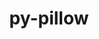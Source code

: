 ---
title: "py-pillow"
layout: cache
categories: [package, develop]
meta: {"versions": ["10.0.0", "9.0.0", "9.1.1", "9.2.0", "9.4.0", "9.5.0"], "compilers": ["apple-clang@=14.0.0", "apple-clang@=14.0.3", "gcc@=11.1.0", "gcc@=11.3.0", "gcc@=7.3.1", "gcc@=7.5.0"], "oss": ["amzn2", "ubuntu18.04", "ubuntu20.04", "ubuntu22.04", "ventura"], "platforms": ["darwin", "linux"], "targets": ["aarch64", "ivybridge", "ppc64le", "x86_64", "x86_64_v3"], "stacks": ["data-vis-sdk", "e4s", "e4s-power", "ml-darwin-aarch64-mps", "ml-linux-x86_64-cpu", "ml-linux-x86_64-cuda", "ml-linux-x86_64-rocm", "radiuss", "root"], "num_specs": 108, "num_specs_by_stack": {"ml-darwin-aarch64-mps": 6, "root": 108, "radiuss": 49, "e4s-power": 10, "e4s": 10, "data-vis-sdk": 9, "ml-linux-x86_64-rocm": 8, "ml-linux-x86_64-cpu": 12, "ml-linux-x86_64-cuda": 12}}
spec_details: [{"hash": "pigzg2srgrvpetu3wqy7rt44ds4lprbk", "compiler": "apple-clang@=14.0.0", "versions": ["9.5.0"], "os": "ventura", "platform": "darwin", "target": "aarch64", "variants": ["build_system=python_pip", "~freetype", "~imagequant", "+jpeg", "~jpeg2000", "~lcms", "~raqm", "~tiff", "~webp", "~xcb", "+zlib"], "stacks": ["ml-darwin-aarch64-mps", "root"], "size": "-", "tarball": "https://binaries.spack.io/develop/build_cache/darwin-ventura-aarch64/apple-clang-14.0.0/py-pillow-9.5.0/darwin-ventura-aarch64-apple-clang-14.0.0-py-pillow-9.5.0-pigzg2srgrvpetu3wqy7rt44ds4lprbk.spack"}, {"hash": "bojv4taslkwldf2lgs4txanrevj2mevr", "compiler": "apple-clang@=14.0.0", "versions": ["9.5.0"], "os": "ventura", "platform": "darwin", "target": "aarch64", "variants": ["build_system=python_pip", "~freetype", "~imagequant", "+jpeg", "~jpeg2000", "~lcms", "~raqm", "~tiff", "~webp", "~xcb", "+zlib"], "stacks": ["ml-darwin-aarch64-mps", "root"], "size": "-", "tarball": "https://binaries.spack.io/develop/build_cache/darwin-ventura-aarch64/apple-clang-14.0.0/py-pillow-9.5.0/darwin-ventura-aarch64-apple-clang-14.0.0-py-pillow-9.5.0-bojv4taslkwldf2lgs4txanrevj2mevr.spack"}, {"hash": "uzazbecicmqitkwzz5pf3mjsb7jabn2i", "compiler": "apple-clang@=14.0.0", "versions": ["9.5.0"], "os": "ventura", "platform": "darwin", "target": "aarch64", "variants": ["build_system=python_pip", "~freetype", "~imagequant", "+jpeg", "~jpeg2000", "~lcms", "~raqm", "~tiff", "~webp", "~xcb", "+zlib"], "stacks": ["ml-darwin-aarch64-mps", "root"], "size": "-", "tarball": "https://binaries.spack.io/develop/build_cache/darwin-ventura-aarch64/apple-clang-14.0.0/py-pillow-9.5.0/darwin-ventura-aarch64-apple-clang-14.0.0-py-pillow-9.5.0-uzazbecicmqitkwzz5pf3mjsb7jabn2i.spack"}, {"hash": "jjk33qqimyf23tccufn6qjfhufalgaxk", "compiler": "apple-clang@=14.0.3", "versions": ["9.5.0"], "os": "ventura", "platform": "darwin", "target": "aarch64", "variants": ["build_system=python_pip", "~freetype", "~imagequant", "+jpeg", "~jpeg2000", "~lcms", "~raqm", "~tiff", "~webp", "~xcb", "+zlib"], "stacks": ["ml-darwin-aarch64-mps", "root"], "size": "-", "tarball": "https://binaries.spack.io/develop/build_cache/darwin-ventura-aarch64/apple-clang-14.0.3/py-pillow-9.5.0/darwin-ventura-aarch64-apple-clang-14.0.3-py-pillow-9.5.0-jjk33qqimyf23tccufn6qjfhufalgaxk.spack"}, {"hash": "impr4f64ggrj6zgpad7d4yh2xieti36c", "compiler": "apple-clang@=14.0.3", "versions": ["9.5.0"], "os": "ventura", "platform": "darwin", "target": "aarch64", "variants": ["build_system=python_pip", "~freetype", "~imagequant", "+jpeg", "~jpeg2000", "~lcms", "~raqm", "~tiff", "~webp", "~xcb", "+zlib"], "stacks": ["ml-darwin-aarch64-mps", "root"], "size": "-", "tarball": "https://binaries.spack.io/develop/build_cache/darwin-ventura-aarch64/apple-clang-14.0.3/py-pillow-9.5.0/darwin-ventura-aarch64-apple-clang-14.0.3-py-pillow-9.5.0-impr4f64ggrj6zgpad7d4yh2xieti36c.spack"}, {"hash": "ovp3kf6xen5ujfgqdux5gowpvyd3nyex", "compiler": "apple-clang@=14.0.3", "versions": ["9.5.0"], "os": "ventura", "platform": "darwin", "target": "aarch64", "variants": ["build_system=python_pip", "~freetype", "~imagequant", "+jpeg", "~jpeg2000", "~lcms", "~raqm", "~tiff", "~webp", "~xcb", "+zlib"], "stacks": ["ml-darwin-aarch64-mps", "root"], "size": "-", "tarball": "https://binaries.spack.io/develop/build_cache/darwin-ventura-aarch64/apple-clang-14.0.3/py-pillow-9.5.0/darwin-ventura-aarch64-apple-clang-14.0.3-py-pillow-9.5.0-ovp3kf6xen5ujfgqdux5gowpvyd3nyex.spack"}, {"hash": "s7vuguqjfkv23yjsmam4i2erhfmebn5f", "compiler": "gcc@=7.3.1", "versions": ["9.2.0"], "os": "amzn2", "platform": "linux", "target": "ivybridge", "variants": ["build_system=python_pip", "~freetype", "~imagequant", "+jpeg", "~jpeg2000", "~lcms", "~raqm", "~tiff", "~webp", "~xcb", "+zlib"], "stacks": ["root"], "size": "-", "tarball": "https://binaries.spack.io/develop/build_cache/linux-amzn2-ivybridge/gcc-7.3.1/py-pillow-9.2.0/linux-amzn2-ivybridge-gcc-7.3.1-py-pillow-9.2.0-s7vuguqjfkv23yjsmam4i2erhfmebn5f.spack"}, {"hash": "koaruousujlkgkwakaysfsv3sepf4f6u", "compiler": "gcc@=7.3.1", "versions": ["9.2.0"], "os": "amzn2", "platform": "linux", "target": "ivybridge", "variants": ["build_system=python_pip", "~freetype", "~imagequant", "+jpeg", "~jpeg2000", "~lcms", "~raqm", "~tiff", "~webp", "~xcb", "+zlib"], "stacks": ["root"], "size": "-", "tarball": "https://binaries.spack.io/develop/build_cache/linux-amzn2-ivybridge/gcc-7.3.1/py-pillow-9.2.0/linux-amzn2-ivybridge-gcc-7.3.1-py-pillow-9.2.0-koaruousujlkgkwakaysfsv3sepf4f6u.spack"}, {"hash": "id6idwulwq57cz3jrc543zeifzofadfi", "compiler": "gcc@=7.3.1", "versions": ["9.2.0"], "os": "amzn2", "platform": "linux", "target": "ivybridge", "variants": ["build_system=python_pip", "~freetype", "~imagequant", "+jpeg", "~jpeg2000", "~lcms", "~raqm", "~tiff", "~webp", "~xcb", "+zlib"], "stacks": ["root"], "size": "-", "tarball": "https://binaries.spack.io/develop/build_cache/linux-amzn2-ivybridge/gcc-7.3.1/py-pillow-9.2.0/linux-amzn2-ivybridge-gcc-7.3.1-py-pillow-9.2.0-id6idwulwq57cz3jrc543zeifzofadfi.spack"}, {"hash": "4yiabspa5w3mhzqbrophfjynoydplonc", "compiler": "gcc@=7.3.1", "versions": ["9.2.0"], "os": "amzn2", "platform": "linux", "target": "ivybridge", "variants": ["build_system=python_pip", "~freetype", "~imagequant", "+jpeg", "~jpeg2000", "~lcms", "~raqm", "~tiff", "~webp", "~xcb", "+zlib"], "stacks": ["root"], "size": "-", "tarball": "https://binaries.spack.io/develop/build_cache/linux-amzn2-ivybridge/gcc-7.3.1/py-pillow-9.2.0/linux-amzn2-ivybridge-gcc-7.3.1-py-pillow-9.2.0-4yiabspa5w3mhzqbrophfjynoydplonc.spack"}, {"hash": "usuvt5yzq4ituyetgh36vxwglio6nguz", "compiler": "gcc@=7.3.1", "versions": ["9.2.0"], "os": "amzn2", "platform": "linux", "target": "ivybridge", "variants": ["build_system=python_pip", "~freetype", "~imagequant", "+jpeg", "~jpeg2000", "~lcms", "~raqm", "~tiff", "~webp", "~xcb", "+zlib"], "stacks": ["root"], "size": "-", "tarball": "https://binaries.spack.io/develop/build_cache/linux-amzn2-ivybridge/gcc-7.3.1/py-pillow-9.2.0/linux-amzn2-ivybridge-gcc-7.3.1-py-pillow-9.2.0-usuvt5yzq4ituyetgh36vxwglio6nguz.spack"}, {"hash": "y7a33hsm6fsxsntgzp57t3q2ittyxq66", "compiler": "gcc@=7.3.1", "versions": ["9.2.0"], "os": "amzn2", "platform": "linux", "target": "x86_64_v3", "variants": ["build_system=python_pip", "~freetype", "~imagequant", "+jpeg", "~jpeg2000", "~lcms", "~raqm", "~tiff", "~webp", "~xcb", "+zlib"], "stacks": ["root"], "size": "-", "tarball": "https://binaries.spack.io/develop/build_cache/linux-amzn2-x86_64_v3/gcc-7.3.1/py-pillow-9.2.0/linux-amzn2-x86_64_v3-gcc-7.3.1-py-pillow-9.2.0-y7a33hsm6fsxsntgzp57t3q2ittyxq66.spack"}, {"hash": "7qs7dpvzzbmsaghfgkcq7lgynhqtgec6", "compiler": "gcc@=7.3.1", "versions": ["9.2.0"], "os": "amzn2", "platform": "linux", "target": "x86_64_v3", "variants": ["~freetype", "~imagequant", "+jpeg", "~jpeg2000", "~lcms", "~raqm", "~tiff", "~webp", "~xcb", "+zlib"], "stacks": ["root"], "size": "-", "tarball": "https://binaries.spack.io/develop/build_cache/linux-amzn2-x86_64_v3/gcc-7.3.1/py-pillow-9.2.0/linux-amzn2-x86_64_v3-gcc-7.3.1-py-pillow-9.2.0-7qs7dpvzzbmsaghfgkcq7lgynhqtgec6.spack"}, {"hash": "j3izkkxwld3zkszgh27ktohxorwpdzuq", "compiler": "gcc@=7.3.1", "versions": ["9.2.0"], "os": "amzn2", "platform": "linux", "target": "x86_64_v3", "variants": ["build_system=python_pip", "~freetype", "~imagequant", "+jpeg", "~jpeg2000", "~lcms", "~raqm", "~tiff", "~webp", "~xcb", "+zlib"], "stacks": ["root"], "size": "-", "tarball": "https://binaries.spack.io/develop/build_cache/linux-amzn2-x86_64_v3/gcc-7.3.1/py-pillow-9.2.0/linux-amzn2-x86_64_v3-gcc-7.3.1-py-pillow-9.2.0-j3izkkxwld3zkszgh27ktohxorwpdzuq.spack"}, {"hash": "5jjmusxvzv76mv2mvhhiuowjmtb423ht", "compiler": "gcc@=7.3.1", "versions": ["9.2.0"], "os": "amzn2", "platform": "linux", "target": "x86_64_v3", "variants": ["build_system=python_pip", "~freetype", "~imagequant", "+jpeg", "~jpeg2000", "~lcms", "~raqm", "~tiff", "~webp", "~xcb", "+zlib"], "stacks": ["root"], "size": "-", "tarball": "https://binaries.spack.io/develop/build_cache/linux-amzn2-x86_64_v3/gcc-7.3.1/py-pillow-9.2.0/linux-amzn2-x86_64_v3-gcc-7.3.1-py-pillow-9.2.0-5jjmusxvzv76mv2mvhhiuowjmtb423ht.spack"}, {"hash": "olgpko6qax7giaxsnscew4mxitfsrqtv", "compiler": "gcc@=7.3.1", "versions": ["9.2.0"], "os": "amzn2", "platform": "linux", "target": "x86_64_v3", "variants": ["~freetype", "~imagequant", "+jpeg", "~jpeg2000", "~lcms", "~raqm", "~tiff", "~webp", "~xcb", "+zlib"], "stacks": ["root"], "size": "-", "tarball": "https://binaries.spack.io/develop/build_cache/linux-amzn2-x86_64_v3/gcc-7.3.1/py-pillow-9.2.0/linux-amzn2-x86_64_v3-gcc-7.3.1-py-pillow-9.2.0-olgpko6qax7giaxsnscew4mxitfsrqtv.spack"}, {"hash": "oaejddiaphhdnsuocnc2xoaglf2e6mge", "compiler": "gcc@=7.3.1", "versions": ["9.2.0"], "os": "amzn2", "platform": "linux", "target": "x86_64_v3", "variants": ["build_system=python_pip", "~freetype", "~imagequant", "+jpeg", "~jpeg2000", "~lcms", "~raqm", "~tiff", "~webp", "~xcb", "+zlib"], "stacks": ["root"], "size": "-", "tarball": "https://binaries.spack.io/develop/build_cache/linux-amzn2-x86_64_v3/gcc-7.3.1/py-pillow-9.2.0/linux-amzn2-x86_64_v3-gcc-7.3.1-py-pillow-9.2.0-oaejddiaphhdnsuocnc2xoaglf2e6mge.spack"}, {"hash": "v6yo72fiumtktug6bhlrz3fdawwmg33s", "compiler": "gcc@=7.3.1", "versions": ["9.2.0"], "os": "amzn2", "platform": "linux", "target": "x86_64_v3", "variants": ["build_system=python_pip", "~freetype", "~imagequant", "+jpeg", "~jpeg2000", "~lcms", "~raqm", "~tiff", "~webp", "~xcb", "+zlib"], "stacks": ["root"], "size": "-", "tarball": "https://binaries.spack.io/develop/build_cache/linux-amzn2-x86_64_v3/gcc-7.3.1/py-pillow-9.2.0/linux-amzn2-x86_64_v3-gcc-7.3.1-py-pillow-9.2.0-v6yo72fiumtktug6bhlrz3fdawwmg33s.spack"}, {"hash": "erhvnx3s6wfm4uvcarz47rlanqgwyt4j", "compiler": "gcc@=7.5.0", "versions": ["9.2.0"], "os": "ubuntu18.04", "platform": "linux", "target": "x86_64", "variants": ["~freetype", "~imagequant", "+jpeg", "~jpeg2000", "~lcms", "~tiff", "~webp", "~xcb", "+zlib"], "stacks": ["radiuss", "root"], "size": "-", "tarball": "https://binaries.spack.io/develop/build_cache/linux-ubuntu18.04-x86_64/gcc-7.5.0/py-pillow-9.2.0/linux-ubuntu18.04-x86_64-gcc-7.5.0-py-pillow-9.2.0-erhvnx3s6wfm4uvcarz47rlanqgwyt4j.spack"}, {"hash": "v7khdlm2is652gull7qq2qkxykymt24l", "compiler": "gcc@=7.5.0", "versions": ["9.1.1"], "os": "ubuntu18.04", "platform": "linux", "target": "x86_64", "variants": ["~freetype", "~imagequant", "+jpeg", "~jpeg2000", "~lcms", "~tiff", "~webp", "~xcb", "+zlib"], "stacks": ["radiuss", "root"], "size": "-", "tarball": "https://binaries.spack.io/develop/build_cache/linux-ubuntu18.04-x86_64/gcc-7.5.0/py-pillow-9.1.1/linux-ubuntu18.04-x86_64-gcc-7.5.0-py-pillow-9.1.1-v7khdlm2is652gull7qq2qkxykymt24l.spack"}, {"hash": "oyetihezqpkmpoquti4nxebcgkvqne73", "compiler": "gcc@=7.5.0", "versions": ["9.2.0"], "os": "ubuntu18.04", "platform": "linux", "target": "x86_64", "variants": ["~freetype", "~imagequant", "+jpeg", "~jpeg2000", "~lcms", "~tiff", "~webp", "~xcb", "+zlib"], "stacks": ["radiuss", "root"], "size": "-", "tarball": "https://binaries.spack.io/develop/build_cache/linux-ubuntu18.04-x86_64/gcc-7.5.0/py-pillow-9.2.0/linux-ubuntu18.04-x86_64-gcc-7.5.0-py-pillow-9.2.0-oyetihezqpkmpoquti4nxebcgkvqne73.spack"}, {"hash": "5yo57kn63pjqldkhyazuiiayah7iqgtq", "compiler": "gcc@=7.5.0", "versions": ["9.2.0"], "os": "ubuntu18.04", "platform": "linux", "target": "x86_64", "variants": ["~freetype", "~imagequant", "+jpeg", "~jpeg2000", "~lcms", "~tiff", "~webp", "~xcb", "+zlib"], "stacks": ["radiuss", "root"], "size": "-", "tarball": "https://binaries.spack.io/develop/build_cache/linux-ubuntu18.04-x86_64/gcc-7.5.0/py-pillow-9.2.0/linux-ubuntu18.04-x86_64-gcc-7.5.0-py-pillow-9.2.0-5yo57kn63pjqldkhyazuiiayah7iqgtq.spack"}, {"hash": "5sautz7p66m6n3z5mp7wjgrdajoqwm3b", "compiler": "gcc@=7.5.0", "versions": ["9.2.0"], "os": "ubuntu18.04", "platform": "linux", "target": "x86_64", "variants": ["~freetype", "~imagequant", "+jpeg", "~jpeg2000", "~lcms", "~tiff", "~webp", "~xcb", "+zlib"], "stacks": ["radiuss", "root"], "size": "-", "tarball": "https://binaries.spack.io/develop/build_cache/linux-ubuntu18.04-x86_64/gcc-7.5.0/py-pillow-9.2.0/linux-ubuntu18.04-x86_64-gcc-7.5.0-py-pillow-9.2.0-5sautz7p66m6n3z5mp7wjgrdajoqwm3b.spack"}, {"hash": "zw7mqts5bkukv24wtcjot33kk2ny6fif", "compiler": "gcc@=7.5.0", "versions": ["9.2.0"], "os": "ubuntu18.04", "platform": "linux", "target": "x86_64", "variants": ["~freetype", "~imagequant", "+jpeg", "~jpeg2000", "~lcms", "~tiff", "~webp", "~xcb", "+zlib"], "stacks": ["radiuss", "root"], "size": "-", "tarball": "https://binaries.spack.io/develop/build_cache/linux-ubuntu18.04-x86_64/gcc-7.5.0/py-pillow-9.2.0/linux-ubuntu18.04-x86_64-gcc-7.5.0-py-pillow-9.2.0-zw7mqts5bkukv24wtcjot33kk2ny6fif.spack"}, {"hash": "fqv5f3qzifiefikivqezdicb6hktkolc", "compiler": "gcc@=7.5.0", "versions": ["9.2.0"], "os": "ubuntu18.04", "platform": "linux", "target": "x86_64", "variants": ["~freetype", "~imagequant", "+jpeg", "~jpeg2000", "~lcms", "~tiff", "~webp", "~xcb", "+zlib"], "stacks": ["radiuss", "root"], "size": "-", "tarball": "https://binaries.spack.io/develop/build_cache/linux-ubuntu18.04-x86_64/gcc-7.5.0/py-pillow-9.2.0/linux-ubuntu18.04-x86_64-gcc-7.5.0-py-pillow-9.2.0-fqv5f3qzifiefikivqezdicb6hktkolc.spack"}, {"hash": "l2tvhnm4on5qw3qbtg4ltmfl5bywavxb", "compiler": "gcc@=7.5.0", "versions": ["9.2.0"], "os": "ubuntu18.04", "platform": "linux", "target": "x86_64", "variants": ["build_system=python_pip", "~freetype", "~imagequant", "+jpeg", "~jpeg2000", "~lcms", "~raqm", "~tiff", "~webp", "~xcb", "+zlib"], "stacks": ["radiuss", "root"], "size": "-", "tarball": "https://binaries.spack.io/develop/build_cache/linux-ubuntu18.04-x86_64/gcc-7.5.0/py-pillow-9.2.0/linux-ubuntu18.04-x86_64-gcc-7.5.0-py-pillow-9.2.0-l2tvhnm4on5qw3qbtg4ltmfl5bywavxb.spack"}, {"hash": "6w3j4maxxf76fcznsyivm277dbm6iz2b", "compiler": "gcc@=7.5.0", "versions": ["9.2.0"], "os": "ubuntu18.04", "platform": "linux", "target": "x86_64", "variants": ["build_system=python_pip", "~freetype", "~imagequant", "+jpeg", "~jpeg2000", "~lcms", "~raqm", "~tiff", "~webp", "~xcb", "+zlib"], "stacks": ["radiuss", "root"], "size": "-", "tarball": "https://binaries.spack.io/develop/build_cache/linux-ubuntu18.04-x86_64/gcc-7.5.0/py-pillow-9.2.0/linux-ubuntu18.04-x86_64-gcc-7.5.0-py-pillow-9.2.0-6w3j4maxxf76fcznsyivm277dbm6iz2b.spack"}, {"hash": "vxtcj323zpwroiomiqujrmgtg7zovjyy", "compiler": "gcc@=7.5.0", "versions": ["9.0.0"], "os": "ubuntu18.04", "platform": "linux", "target": "x86_64", "variants": ["~freetype", "~imagequant", "+jpeg", "~jpeg2000", "~lcms", "~tiff", "~webp", "~webpmux", "~xcb", "+zlib"], "stacks": ["radiuss", "root"], "size": "-", "tarball": "https://binaries.spack.io/develop/build_cache/linux-ubuntu18.04-x86_64/gcc-7.5.0/py-pillow-9.0.0/linux-ubuntu18.04-x86_64-gcc-7.5.0-py-pillow-9.0.0-vxtcj323zpwroiomiqujrmgtg7zovjyy.spack"}, {"hash": "23mocdx7jqh4n4ncmqemrgypfrswtcag", "compiler": "gcc@=7.5.0", "versions": ["9.2.0"], "os": "ubuntu18.04", "platform": "linux", "target": "x86_64", "variants": ["~freetype", "~imagequant", "+jpeg", "~jpeg2000", "~lcms", "~tiff", "~webp", "~xcb", "+zlib"], "stacks": ["radiuss", "root"], "size": "-", "tarball": "https://binaries.spack.io/develop/build_cache/linux-ubuntu18.04-x86_64/gcc-7.5.0/py-pillow-9.2.0/linux-ubuntu18.04-x86_64-gcc-7.5.0-py-pillow-9.2.0-23mocdx7jqh4n4ncmqemrgypfrswtcag.spack"}, {"hash": "jnp62ij4en3aiae6u3jqinjok2md5myw", "compiler": "gcc@=7.5.0", "versions": ["9.0.0"], "os": "ubuntu18.04", "platform": "linux", "target": "x86_64", "variants": ["~freetype", "~imagequant", "+jpeg", "~jpeg2000", "~lcms", "~tiff", "~webp", "~webpmux", "~xcb", "+zlib"], "stacks": ["radiuss", "root"], "size": "-", "tarball": "https://binaries.spack.io/develop/build_cache/linux-ubuntu18.04-x86_64/gcc-7.5.0/py-pillow-9.0.0/linux-ubuntu18.04-x86_64-gcc-7.5.0-py-pillow-9.0.0-jnp62ij4en3aiae6u3jqinjok2md5myw.spack"}, {"hash": "hqclge7bppfkwmz7g6yoiuebm6hp54i7", "compiler": "gcc@=7.5.0", "versions": ["9.0.0"], "os": "ubuntu18.04", "platform": "linux", "target": "x86_64", "variants": ["~freetype", "~imagequant", "+jpeg", "~jpeg2000", "~lcms", "~tiff", "~webp", "~webpmux", "~xcb", "+zlib"], "stacks": ["radiuss", "root"], "size": "-", "tarball": "https://binaries.spack.io/develop/build_cache/linux-ubuntu18.04-x86_64/gcc-7.5.0/py-pillow-9.0.0/linux-ubuntu18.04-x86_64-gcc-7.5.0-py-pillow-9.0.0-hqclge7bppfkwmz7g6yoiuebm6hp54i7.spack"}, {"hash": "35zxbogqa3omkfyww2dqe4jhaswzwyga", "compiler": "gcc@=7.5.0", "versions": ["9.2.0"], "os": "ubuntu18.04", "platform": "linux", "target": "x86_64", "variants": ["~freetype", "~imagequant", "+jpeg", "~jpeg2000", "~lcms", "~tiff", "~webp", "~xcb", "+zlib"], "stacks": ["radiuss", "root"], "size": "-", "tarball": "https://binaries.spack.io/develop/build_cache/linux-ubuntu18.04-x86_64/gcc-7.5.0/py-pillow-9.2.0/linux-ubuntu18.04-x86_64-gcc-7.5.0-py-pillow-9.2.0-35zxbogqa3omkfyww2dqe4jhaswzwyga.spack"}, {"hash": "thyboruta4cku67vm72okejvutlqx5w4", "compiler": "gcc@=7.5.0", "versions": ["9.1.1"], "os": "ubuntu18.04", "platform": "linux", "target": "x86_64", "variants": ["~freetype", "~imagequant", "+jpeg", "~jpeg2000", "~lcms", "~tiff", "~webp", "~xcb", "+zlib"], "stacks": ["radiuss", "root"], "size": "-", "tarball": "https://binaries.spack.io/develop/build_cache/linux-ubuntu18.04-x86_64/gcc-7.5.0/py-pillow-9.1.1/linux-ubuntu18.04-x86_64-gcc-7.5.0-py-pillow-9.1.1-thyboruta4cku67vm72okejvutlqx5w4.spack"}, {"hash": "xzcvrkadpktrlg5hgbmaaiuzu4fumo5u", "compiler": "gcc@=7.5.0", "versions": ["9.2.0"], "os": "ubuntu18.04", "platform": "linux", "target": "x86_64", "variants": ["build_system=python_pip", "~freetype", "~imagequant", "+jpeg", "~jpeg2000", "~lcms", "~raqm", "~tiff", "~webp", "~xcb", "+zlib"], "stacks": ["radiuss", "root"], "size": "-", "tarball": "https://binaries.spack.io/develop/build_cache/linux-ubuntu18.04-x86_64/gcc-7.5.0/py-pillow-9.2.0/linux-ubuntu18.04-x86_64-gcc-7.5.0-py-pillow-9.2.0-xzcvrkadpktrlg5hgbmaaiuzu4fumo5u.spack"}, {"hash": "4v4qnjrpbqdbaap7xv3bpzatetpmapjb", "compiler": "gcc@=7.5.0", "versions": ["9.1.1"], "os": "ubuntu18.04", "platform": "linux", "target": "x86_64", "variants": ["~freetype", "~imagequant", "+jpeg", "~jpeg2000", "~lcms", "~tiff", "~webp", "~xcb", "+zlib"], "stacks": ["radiuss", "root"], "size": "-", "tarball": "https://binaries.spack.io/develop/build_cache/linux-ubuntu18.04-x86_64/gcc-7.5.0/py-pillow-9.1.1/linux-ubuntu18.04-x86_64-gcc-7.5.0-py-pillow-9.1.1-4v4qnjrpbqdbaap7xv3bpzatetpmapjb.spack"}, {"hash": "5fgpzdw63bmisfr7clljuo634c4elvrc", "compiler": "gcc@=7.5.0", "versions": ["9.2.0"], "os": "ubuntu18.04", "platform": "linux", "target": "x86_64", "variants": ["~freetype", "~imagequant", "+jpeg", "~jpeg2000", "~lcms", "~tiff", "~webp", "~xcb", "+zlib"], "stacks": ["radiuss", "root"], "size": "-", "tarball": "https://binaries.spack.io/develop/build_cache/linux-ubuntu18.04-x86_64/gcc-7.5.0/py-pillow-9.2.0/linux-ubuntu18.04-x86_64-gcc-7.5.0-py-pillow-9.2.0-5fgpzdw63bmisfr7clljuo634c4elvrc.spack"}, {"hash": "z5z7z64fzna377gohhobyquzszowx54f", "compiler": "gcc@=7.5.0", "versions": ["9.2.0"], "os": "ubuntu18.04", "platform": "linux", "target": "x86_64", "variants": ["~freetype", "~imagequant", "+jpeg", "~jpeg2000", "~lcms", "~tiff", "~webp", "~xcb", "+zlib"], "stacks": ["radiuss", "root"], "size": "-", "tarball": "https://binaries.spack.io/develop/build_cache/linux-ubuntu18.04-x86_64/gcc-7.5.0/py-pillow-9.2.0/linux-ubuntu18.04-x86_64-gcc-7.5.0-py-pillow-9.2.0-z5z7z64fzna377gohhobyquzszowx54f.spack"}, {"hash": "hpetmxnnonunp7yiz5v56pmluvcy6ydd", "compiler": "gcc@=7.5.0", "versions": ["9.1.1"], "os": "ubuntu18.04", "platform": "linux", "target": "x86_64", "variants": ["~freetype", "~imagequant", "+jpeg", "~jpeg2000", "~lcms", "~tiff", "~webp", "~xcb", "+zlib"], "stacks": ["radiuss", "root"], "size": "-", "tarball": "https://binaries.spack.io/develop/build_cache/linux-ubuntu18.04-x86_64/gcc-7.5.0/py-pillow-9.1.1/linux-ubuntu18.04-x86_64-gcc-7.5.0-py-pillow-9.1.1-hpetmxnnonunp7yiz5v56pmluvcy6ydd.spack"}, {"hash": "nwcyg3ejwsfxjkcawekqfgt3lsymbi34", "compiler": "gcc@=7.5.0", "versions": ["9.0.0"], "os": "ubuntu18.04", "platform": "linux", "target": "x86_64", "variants": ["~freetype", "~imagequant", "+jpeg", "~jpeg2000", "~lcms", "~tiff", "~webp", "~webpmux", "~xcb", "+zlib"], "stacks": ["radiuss", "root"], "size": "-", "tarball": "https://binaries.spack.io/develop/build_cache/linux-ubuntu18.04-x86_64/gcc-7.5.0/py-pillow-9.0.0/linux-ubuntu18.04-x86_64-gcc-7.5.0-py-pillow-9.0.0-nwcyg3ejwsfxjkcawekqfgt3lsymbi34.spack"}, {"hash": "2garraxflmkh3r3ckcmyl7mn47jlaaux", "compiler": "gcc@=7.5.0", "versions": ["9.2.0"], "os": "ubuntu18.04", "platform": "linux", "target": "x86_64", "variants": ["~freetype", "~imagequant", "+jpeg", "~jpeg2000", "~lcms", "~tiff", "~webp", "~xcb", "+zlib"], "stacks": ["radiuss", "root"], "size": "-", "tarball": "https://binaries.spack.io/develop/build_cache/linux-ubuntu18.04-x86_64/gcc-7.5.0/py-pillow-9.2.0/linux-ubuntu18.04-x86_64-gcc-7.5.0-py-pillow-9.2.0-2garraxflmkh3r3ckcmyl7mn47jlaaux.spack"}, {"hash": "chawsswv7tyjoqlxzvcvr3roea46vpnz", "compiler": "gcc@=7.5.0", "versions": ["9.1.1"], "os": "ubuntu18.04", "platform": "linux", "target": "x86_64", "variants": ["~freetype", "~imagequant", "+jpeg", "~jpeg2000", "~lcms", "~tiff", "~webp", "~xcb", "+zlib"], "stacks": ["radiuss", "root"], "size": "-", "tarball": "https://binaries.spack.io/develop/build_cache/linux-ubuntu18.04-x86_64/gcc-7.5.0/py-pillow-9.1.1/linux-ubuntu18.04-x86_64-gcc-7.5.0-py-pillow-9.1.1-chawsswv7tyjoqlxzvcvr3roea46vpnz.spack"}, {"hash": "zuenbot3ccowezv5om5bgkdajm3o3of5", "compiler": "gcc@=7.5.0", "versions": ["9.1.1"], "os": "ubuntu18.04", "platform": "linux", "target": "x86_64", "variants": ["~freetype", "~imagequant", "+jpeg", "~jpeg2000", "~lcms", "~tiff", "~webp", "~xcb", "+zlib"], "stacks": ["radiuss", "root"], "size": "-", "tarball": "https://binaries.spack.io/develop/build_cache/linux-ubuntu18.04-x86_64/gcc-7.5.0/py-pillow-9.1.1/linux-ubuntu18.04-x86_64-gcc-7.5.0-py-pillow-9.1.1-zuenbot3ccowezv5om5bgkdajm3o3of5.spack"}, {"hash": "ifv6bzpgqjde6lobskqgsv2ymjwnyffv", "compiler": "gcc@=7.5.0", "versions": ["9.2.0"], "os": "ubuntu18.04", "platform": "linux", "target": "x86_64", "variants": ["~freetype", "~imagequant", "+jpeg", "~jpeg2000", "~lcms", "~tiff", "~webp", "~xcb", "+zlib"], "stacks": ["radiuss", "root"], "size": "-", "tarball": "https://binaries.spack.io/develop/build_cache/linux-ubuntu18.04-x86_64/gcc-7.5.0/py-pillow-9.2.0/linux-ubuntu18.04-x86_64-gcc-7.5.0-py-pillow-9.2.0-ifv6bzpgqjde6lobskqgsv2ymjwnyffv.spack"}, {"hash": "dnuxwz2oawwcbr3ieefbu4q6v5cohtd4", "compiler": "gcc@=7.5.0", "versions": ["9.2.0"], "os": "ubuntu18.04", "platform": "linux", "target": "x86_64", "variants": ["~freetype", "~imagequant", "+jpeg", "~jpeg2000", "~lcms", "~tiff", "~webp", "~xcb", "+zlib"], "stacks": ["radiuss", "root"], "size": "-", "tarball": "https://binaries.spack.io/develop/build_cache/linux-ubuntu18.04-x86_64/gcc-7.5.0/py-pillow-9.2.0/linux-ubuntu18.04-x86_64-gcc-7.5.0-py-pillow-9.2.0-dnuxwz2oawwcbr3ieefbu4q6v5cohtd4.spack"}, {"hash": "mw6wz33yonabbnuuvqj7fwikukhmzjiv", "compiler": "gcc@=7.5.0", "versions": ["9.2.0"], "os": "ubuntu18.04", "platform": "linux", "target": "x86_64", "variants": ["~freetype", "~imagequant", "+jpeg", "~jpeg2000", "~lcms", "~tiff", "~webp", "~xcb", "+zlib"], "stacks": ["radiuss", "root"], "size": "-", "tarball": "https://binaries.spack.io/develop/build_cache/linux-ubuntu18.04-x86_64/gcc-7.5.0/py-pillow-9.2.0/linux-ubuntu18.04-x86_64-gcc-7.5.0-py-pillow-9.2.0-mw6wz33yonabbnuuvqj7fwikukhmzjiv.spack"}, {"hash": "y26d3pondxb2v4puk7swzinxbr4ubnul", "compiler": "gcc@=7.5.0", "versions": ["9.4.0"], "os": "ubuntu18.04", "platform": "linux", "target": "x86_64", "variants": ["build_system=python_pip", "~freetype", "~imagequant", "+jpeg", "~jpeg2000", "~lcms", "~raqm", "~tiff", "~webp", "~xcb", "+zlib"], "stacks": ["radiuss", "root"], "size": "-", "tarball": "https://binaries.spack.io/develop/build_cache/linux-ubuntu18.04-x86_64/gcc-7.5.0/py-pillow-9.4.0/linux-ubuntu18.04-x86_64-gcc-7.5.0-py-pillow-9.4.0-y26d3pondxb2v4puk7swzinxbr4ubnul.spack"}, {"hash": "r43ovuaxnjsdg7jbjyvqt5ofienn5jyr", "compiler": "gcc@=7.5.0", "versions": ["9.2.0"], "os": "ubuntu18.04", "platform": "linux", "target": "x86_64", "variants": ["~freetype", "~imagequant", "+jpeg", "~jpeg2000", "~lcms", "~tiff", "~webp", "~xcb", "+zlib"], "stacks": ["radiuss", "root"], "size": "-", "tarball": "https://binaries.spack.io/develop/build_cache/linux-ubuntu18.04-x86_64/gcc-7.5.0/py-pillow-9.2.0/linux-ubuntu18.04-x86_64-gcc-7.5.0-py-pillow-9.2.0-r43ovuaxnjsdg7jbjyvqt5ofienn5jyr.spack"}, {"hash": "6l4yhttt723iuwaxhfxd6xdkxrhvyv3o", "compiler": "gcc@=7.5.0", "versions": ["9.2.0"], "os": "ubuntu18.04", "platform": "linux", "target": "x86_64", "variants": ["~freetype", "~imagequant", "+jpeg", "~jpeg2000", "~lcms", "~tiff", "~webp", "~xcb", "+zlib"], "stacks": ["radiuss", "root"], "size": "-", "tarball": "https://binaries.spack.io/develop/build_cache/linux-ubuntu18.04-x86_64/gcc-7.5.0/py-pillow-9.2.0/linux-ubuntu18.04-x86_64-gcc-7.5.0-py-pillow-9.2.0-6l4yhttt723iuwaxhfxd6xdkxrhvyv3o.spack"}, {"hash": "lqcxrw3ldrxg6sij33apnamhe4s3uke6", "compiler": "gcc@=7.5.0", "versions": ["9.2.0"], "os": "ubuntu18.04", "platform": "linux", "target": "x86_64", "variants": ["~freetype", "~imagequant", "+jpeg", "~jpeg2000", "~lcms", "~tiff", "~webp", "~xcb", "+zlib"], "stacks": ["radiuss", "root"], "size": "-", "tarball": "https://binaries.spack.io/develop/build_cache/linux-ubuntu18.04-x86_64/gcc-7.5.0/py-pillow-9.2.0/linux-ubuntu18.04-x86_64-gcc-7.5.0-py-pillow-9.2.0-lqcxrw3ldrxg6sij33apnamhe4s3uke6.spack"}, {"hash": "xaxbprj6kzxtvnms6cvj6lrur3gg2tye", "compiler": "gcc@=7.5.0", "versions": ["9.0.0"], "os": "ubuntu18.04", "platform": "linux", "target": "x86_64", "variants": ["~freetype", "~imagequant", "+jpeg", "~jpeg2000", "~lcms", "~tiff", "~webp", "~webpmux", "~xcb", "+zlib"], "stacks": ["radiuss", "root"], "size": "-", "tarball": "https://binaries.spack.io/develop/build_cache/linux-ubuntu18.04-x86_64/gcc-7.5.0/py-pillow-9.0.0/linux-ubuntu18.04-x86_64-gcc-7.5.0-py-pillow-9.0.0-xaxbprj6kzxtvnms6cvj6lrur3gg2tye.spack"}, {"hash": "i7pyrhydskvprajkeuzike3bx6otjlaf", "compiler": "gcc@=7.5.0", "versions": ["9.0.0"], "os": "ubuntu18.04", "platform": "linux", "target": "x86_64", "variants": ["~freetype", "~imagequant", "+jpeg", "~jpeg2000", "~lcms", "~tiff", "~webp", "~webpmux", "~xcb", "+zlib"], "stacks": ["radiuss", "root"], "size": "-", "tarball": "https://binaries.spack.io/develop/build_cache/linux-ubuntu18.04-x86_64/gcc-7.5.0/py-pillow-9.0.0/linux-ubuntu18.04-x86_64-gcc-7.5.0-py-pillow-9.0.0-i7pyrhydskvprajkeuzike3bx6otjlaf.spack"}, {"hash": "6c7l4llqhgvxtjrqzvzedylsjfr6gmhy", "compiler": "gcc@=7.5.0", "versions": ["9.2.0"], "os": "ubuntu18.04", "platform": "linux", "target": "x86_64", "variants": ["build_system=python_pip", "~freetype", "~imagequant", "+jpeg", "~jpeg2000", "~lcms", "~raqm", "~tiff", "~webp", "~xcb", "+zlib"], "stacks": ["radiuss", "root"], "size": "-", "tarball": "https://binaries.spack.io/develop/build_cache/linux-ubuntu18.04-x86_64/gcc-7.5.0/py-pillow-9.2.0/linux-ubuntu18.04-x86_64-gcc-7.5.0-py-pillow-9.2.0-6c7l4llqhgvxtjrqzvzedylsjfr6gmhy.spack"}, {"hash": "n4bcyig4uamciqhrgbuv23fxoej56xkp", "compiler": "gcc@=7.5.0", "versions": ["9.2.0"], "os": "ubuntu18.04", "platform": "linux", "target": "x86_64", "variants": ["~freetype", "~imagequant", "+jpeg", "~jpeg2000", "~lcms", "~tiff", "~webp", "~xcb", "+zlib"], "stacks": ["radiuss", "root"], "size": "-", "tarball": "https://binaries.spack.io/develop/build_cache/linux-ubuntu18.04-x86_64/gcc-7.5.0/py-pillow-9.2.0/linux-ubuntu18.04-x86_64-gcc-7.5.0-py-pillow-9.2.0-n4bcyig4uamciqhrgbuv23fxoej56xkp.spack"}, {"hash": "hxfxhdpesqnzczbwhzs2rj757q3altv4", "compiler": "gcc@=7.5.0", "versions": ["9.2.0"], "os": "ubuntu18.04", "platform": "linux", "target": "x86_64", "variants": ["build_system=python_pip", "~freetype", "~imagequant", "+jpeg", "~jpeg2000", "~lcms", "~raqm", "~tiff", "~webp", "~xcb", "+zlib"], "stacks": ["radiuss", "root"], "size": "-", "tarball": "https://binaries.spack.io/develop/build_cache/linux-ubuntu18.04-x86_64/gcc-7.5.0/py-pillow-9.2.0/linux-ubuntu18.04-x86_64-gcc-7.5.0-py-pillow-9.2.0-hxfxhdpesqnzczbwhzs2rj757q3altv4.spack"}, {"hash": "xnhimoikftoijmy3jonygmkhaxbsbfti", "compiler": "gcc@=7.5.0", "versions": ["9.2.0"], "os": "ubuntu18.04", "platform": "linux", "target": "x86_64", "variants": ["~freetype", "~imagequant", "+jpeg", "~jpeg2000", "~lcms", "~tiff", "~webp", "~xcb", "+zlib"], "stacks": ["radiuss", "root"], "size": "-", "tarball": "https://binaries.spack.io/develop/build_cache/linux-ubuntu18.04-x86_64/gcc-7.5.0/py-pillow-9.2.0/linux-ubuntu18.04-x86_64-gcc-7.5.0-py-pillow-9.2.0-xnhimoikftoijmy3jonygmkhaxbsbfti.spack"}, {"hash": "upoemup5rce7la3kcwtm6u3iuevp3r7a", "compiler": "gcc@=7.5.0", "versions": ["9.2.0"], "os": "ubuntu18.04", "platform": "linux", "target": "x86_64", "variants": ["~freetype", "~imagequant", "+jpeg", "~jpeg2000", "~lcms", "~tiff", "~webp", "~xcb", "+zlib"], "stacks": ["radiuss", "root"], "size": "-", "tarball": "https://binaries.spack.io/develop/build_cache/linux-ubuntu18.04-x86_64/gcc-7.5.0/py-pillow-9.2.0/linux-ubuntu18.04-x86_64-gcc-7.5.0-py-pillow-9.2.0-upoemup5rce7la3kcwtm6u3iuevp3r7a.spack"}, {"hash": "doocpnaenzy4dfyct4cmqhj7xghh6knh", "compiler": "gcc@=7.5.0", "versions": ["9.1.1"], "os": "ubuntu18.04", "platform": "linux", "target": "x86_64", "variants": ["~freetype", "~imagequant", "+jpeg", "~jpeg2000", "~lcms", "~tiff", "~webp", "~xcb", "+zlib"], "stacks": ["radiuss", "root"], "size": "-", "tarball": "https://binaries.spack.io/develop/build_cache/linux-ubuntu18.04-x86_64/gcc-7.5.0/py-pillow-9.1.1/linux-ubuntu18.04-x86_64-gcc-7.5.0-py-pillow-9.1.1-doocpnaenzy4dfyct4cmqhj7xghh6knh.spack"}, {"hash": "halxkkueifrzqeldrfmx3iyzu5wqnpdo", "compiler": "gcc@=7.5.0", "versions": ["9.2.0"], "os": "ubuntu18.04", "platform": "linux", "target": "x86_64", "variants": ["~freetype", "~imagequant", "+jpeg", "~jpeg2000", "~lcms", "~tiff", "~webp", "~xcb", "+zlib"], "stacks": ["radiuss", "root"], "size": "-", "tarball": "https://binaries.spack.io/develop/build_cache/linux-ubuntu18.04-x86_64/gcc-7.5.0/py-pillow-9.2.0/linux-ubuntu18.04-x86_64-gcc-7.5.0-py-pillow-9.2.0-halxkkueifrzqeldrfmx3iyzu5wqnpdo.spack"}, {"hash": "sqr3osulnqwnbfdxdsucgvpn4hgefxt6", "compiler": "gcc@=7.5.0", "versions": ["10.0.0"], "os": "ubuntu18.04", "platform": "linux", "target": "x86_64_v3", "variants": ["build_system=python_pip", "~freetype", "~imagequant", "+jpeg", "~jpeg2000", "~lcms", "~raqm", "~tiff", "~webp", "~xcb", "+zlib"], "stacks": ["radiuss", "root"], "size": "-", "tarball": "https://binaries.spack.io/develop/build_cache/linux-ubuntu18.04-x86_64_v3/gcc-7.5.0/py-pillow-10.0.0/linux-ubuntu18.04-x86_64_v3-gcc-7.5.0-py-pillow-10.0.0-sqr3osulnqwnbfdxdsucgvpn4hgefxt6.spack"}, {"hash": "kl2nb2vrwf7zs7f6ohq4oqjay2sappk4", "compiler": "gcc@=7.5.0", "versions": ["9.5.0"], "os": "ubuntu18.04", "platform": "linux", "target": "x86_64_v3", "variants": ["build_system=python_pip", "~freetype", "~imagequant", "+jpeg", "~jpeg2000", "~lcms", "~raqm", "~tiff", "~webp", "~xcb", "+zlib"], "stacks": ["radiuss", "root"], "size": "-", "tarball": "https://binaries.spack.io/develop/build_cache/linux-ubuntu18.04-x86_64_v3/gcc-7.5.0/py-pillow-9.5.0/linux-ubuntu18.04-x86_64_v3-gcc-7.5.0-py-pillow-9.5.0-kl2nb2vrwf7zs7f6ohq4oqjay2sappk4.spack"}, {"hash": "4pfzphtfweftttbacme5grfi2t3bescv", "compiler": "gcc@=7.5.0", "versions": ["9.5.0"], "os": "ubuntu18.04", "platform": "linux", "target": "x86_64_v3", "variants": ["build_system=python_pip", "~freetype", "~imagequant", "+jpeg", "~jpeg2000", "~lcms", "~raqm", "~tiff", "~webp", "~xcb", "+zlib"], "stacks": ["radiuss", "root"], "size": "-", "tarball": "https://binaries.spack.io/develop/build_cache/linux-ubuntu18.04-x86_64_v3/gcc-7.5.0/py-pillow-9.5.0/linux-ubuntu18.04-x86_64_v3-gcc-7.5.0-py-pillow-9.5.0-4pfzphtfweftttbacme5grfi2t3bescv.spack"}, {"hash": "t4ipymmdpth56u7ftx43jbimkwcfgfm2", "compiler": "gcc@=7.5.0", "versions": ["9.5.0"], "os": "ubuntu18.04", "platform": "linux", "target": "x86_64_v3", "variants": ["build_system=python_pip", "~freetype", "~imagequant", "+jpeg", "~jpeg2000", "~lcms", "~raqm", "~tiff", "~webp", "~xcb", "+zlib"], "stacks": ["radiuss", "root"], "size": "-", "tarball": "https://binaries.spack.io/develop/build_cache/linux-ubuntu18.04-x86_64_v3/gcc-7.5.0/py-pillow-9.5.0/linux-ubuntu18.04-x86_64_v3-gcc-7.5.0-py-pillow-9.5.0-t4ipymmdpth56u7ftx43jbimkwcfgfm2.spack"}, {"hash": "o3qjbdxbj2tgzyjq7ia2k6mssddwp7b7", "compiler": "gcc@=7.5.0", "versions": ["9.4.0"], "os": "ubuntu18.04", "platform": "linux", "target": "x86_64_v3", "variants": ["build_system=python_pip", "~freetype", "~imagequant", "+jpeg", "~jpeg2000", "~lcms", "~raqm", "~tiff", "~webp", "~xcb", "+zlib"], "stacks": ["radiuss", "root"], "size": "-", "tarball": "https://binaries.spack.io/develop/build_cache/linux-ubuntu18.04-x86_64_v3/gcc-7.5.0/py-pillow-9.4.0/linux-ubuntu18.04-x86_64_v3-gcc-7.5.0-py-pillow-9.4.0-o3qjbdxbj2tgzyjq7ia2k6mssddwp7b7.spack"}, {"hash": "u7zj3ipmdcmjmts5ssbk6uus7iu4bpsc", "compiler": "gcc@=7.5.0", "versions": ["9.5.0"], "os": "ubuntu18.04", "platform": "linux", "target": "x86_64_v3", "variants": ["build_system=python_pip", "~freetype", "~imagequant", "+jpeg", "~jpeg2000", "~lcms", "~raqm", "~tiff", "~webp", "~xcb", "+zlib"], "stacks": ["radiuss", "root"], "size": "-", "tarball": "https://binaries.spack.io/develop/build_cache/linux-ubuntu18.04-x86_64_v3/gcc-7.5.0/py-pillow-9.5.0/linux-ubuntu18.04-x86_64_v3-gcc-7.5.0-py-pillow-9.5.0-u7zj3ipmdcmjmts5ssbk6uus7iu4bpsc.spack"}, {"hash": "7orhbv3pyfkffvqasftfpefg4jkck3zl", "compiler": "gcc@=7.5.0", "versions": ["9.4.0"], "os": "ubuntu18.04", "platform": "linux", "target": "x86_64_v3", "variants": ["build_system=python_pip", "~freetype", "~imagequant", "+jpeg", "~jpeg2000", "~lcms", "~raqm", "~tiff", "~webp", "~xcb", "+zlib"], "stacks": ["radiuss", "root"], "size": "-", "tarball": "https://binaries.spack.io/develop/build_cache/linux-ubuntu18.04-x86_64_v3/gcc-7.5.0/py-pillow-9.4.0/linux-ubuntu18.04-x86_64_v3-gcc-7.5.0-py-pillow-9.4.0-7orhbv3pyfkffvqasftfpefg4jkck3zl.spack"}, {"hash": "lxvu6ghu6nojd6mfzbmlgthsqqytkjht", "compiler": "gcc@=7.5.0", "versions": ["9.4.0"], "os": "ubuntu18.04", "platform": "linux", "target": "x86_64_v3", "variants": ["build_system=python_pip", "~freetype", "~imagequant", "+jpeg", "~jpeg2000", "~lcms", "~raqm", "~tiff", "~webp", "~xcb", "+zlib"], "stacks": ["radiuss", "root"], "size": "-", "tarball": "https://binaries.spack.io/develop/build_cache/linux-ubuntu18.04-x86_64_v3/gcc-7.5.0/py-pillow-9.4.0/linux-ubuntu18.04-x86_64_v3-gcc-7.5.0-py-pillow-9.4.0-lxvu6ghu6nojd6mfzbmlgthsqqytkjht.spack"}, {"hash": "t6a65elco7odbc5sou62l7qoqfai3y3x", "compiler": "gcc@=7.5.0", "versions": ["10.0.0"], "os": "ubuntu18.04", "platform": "linux", "target": "x86_64_v3", "variants": ["build_system=python_pip", "~freetype", "~imagequant", "+jpeg", "~jpeg2000", "~lcms", "~raqm", "~tiff", "~webp", "~xcb", "+zlib"], "stacks": ["radiuss", "root"], "size": "-", "tarball": "https://binaries.spack.io/develop/build_cache/linux-ubuntu18.04-x86_64_v3/gcc-7.5.0/py-pillow-10.0.0/linux-ubuntu18.04-x86_64_v3-gcc-7.5.0-py-pillow-10.0.0-t6a65elco7odbc5sou62l7qoqfai3y3x.spack"}, {"hash": "gsa2sx7dobxkigp3i2rglfgcnmgp4ek4", "compiler": "gcc@=11.1.0", "versions": ["9.5.0"], "os": "ubuntu20.04", "platform": "linux", "target": "ppc64le", "variants": ["build_system=python_pip", "~freetype", "~imagequant", "+jpeg", "~jpeg2000", "~lcms", "~raqm", "~tiff", "~webp", "~xcb", "+zlib"], "stacks": ["e4s-power", "root"], "size": "-", "tarball": "https://binaries.spack.io/develop/build_cache/linux-ubuntu20.04-ppc64le/gcc-11.1.0/py-pillow-9.5.0/linux-ubuntu20.04-ppc64le-gcc-11.1.0-py-pillow-9.5.0-gsa2sx7dobxkigp3i2rglfgcnmgp4ek4.spack"}, {"hash": "llbpnuoui2og25ifhqr24mtcnznue7g3", "compiler": "gcc@=11.1.0", "versions": ["10.0.0"], "os": "ubuntu20.04", "platform": "linux", "target": "ppc64le", "variants": ["build_system=python_pip", "~freetype", "~imagequant", "+jpeg", "~jpeg2000", "~lcms", "~raqm", "~tiff", "~webp", "~xcb", "+zlib"], "stacks": ["e4s-power", "root"], "size": "-", "tarball": "https://binaries.spack.io/develop/build_cache/linux-ubuntu20.04-ppc64le/gcc-11.1.0/py-pillow-10.0.0/linux-ubuntu20.04-ppc64le-gcc-11.1.0-py-pillow-10.0.0-llbpnuoui2og25ifhqr24mtcnznue7g3.spack"}, {"hash": "7feg23c6qmpgvn7awakjkmd7t3ofrndb", "compiler": "gcc@=11.1.0", "versions": ["10.0.0"], "os": "ubuntu20.04", "platform": "linux", "target": "ppc64le", "variants": ["build_system=python_pip", "~freetype", "~imagequant", "+jpeg", "~jpeg2000", "~lcms", "~raqm", "~tiff", "~webp", "~xcb", "+zlib"], "stacks": ["e4s-power", "root"], "size": "-", "tarball": "https://binaries.spack.io/develop/build_cache/linux-ubuntu20.04-ppc64le/gcc-11.1.0/py-pillow-10.0.0/linux-ubuntu20.04-ppc64le-gcc-11.1.0-py-pillow-10.0.0-7feg23c6qmpgvn7awakjkmd7t3ofrndb.spack"}, {"hash": "a3zspnexqpopsbo6uu2fijk6kfnwcmnx", "compiler": "gcc@=11.1.0", "versions": ["9.5.0"], "os": "ubuntu20.04", "platform": "linux", "target": "ppc64le", "variants": ["build_system=python_pip", "~freetype", "~imagequant", "+jpeg", "~jpeg2000", "~lcms", "~raqm", "~tiff", "~webp", "~xcb", "+zlib"], "stacks": ["e4s-power", "root"], "size": "-", "tarball": "https://binaries.spack.io/develop/build_cache/linux-ubuntu20.04-ppc64le/gcc-11.1.0/py-pillow-9.5.0/linux-ubuntu20.04-ppc64le-gcc-11.1.0-py-pillow-9.5.0-a3zspnexqpopsbo6uu2fijk6kfnwcmnx.spack"}, {"hash": "a7nqooacty2kujb2raxttqkdruj7zh2u", "compiler": "gcc@=11.1.0", "versions": ["10.0.0"], "os": "ubuntu20.04", "platform": "linux", "target": "ppc64le", "variants": ["build_system=python_pip", "~freetype", "~imagequant", "+jpeg", "~jpeg2000", "~lcms", "~raqm", "~tiff", "~webp", "~xcb", "+zlib"], "stacks": ["e4s-power", "root"], "size": "-", "tarball": "https://binaries.spack.io/develop/build_cache/linux-ubuntu20.04-ppc64le/gcc-11.1.0/py-pillow-10.0.0/linux-ubuntu20.04-ppc64le-gcc-11.1.0-py-pillow-10.0.0-a7nqooacty2kujb2raxttqkdruj7zh2u.spack"}, {"hash": "rai2tzchas5ldzywrxfg5rrmpmrmxdwk", "compiler": "gcc@=11.1.0", "versions": ["10.0.0"], "os": "ubuntu20.04", "platform": "linux", "target": "ppc64le", "variants": ["build_system=python_pip", "~freetype", "~imagequant", "+jpeg", "~jpeg2000", "~lcms", "~raqm", "~tiff", "~webp", "~xcb", "+zlib"], "stacks": ["e4s-power", "root"], "size": "-", "tarball": "https://binaries.spack.io/develop/build_cache/linux-ubuntu20.04-ppc64le/gcc-11.1.0/py-pillow-10.0.0/linux-ubuntu20.04-ppc64le-gcc-11.1.0-py-pillow-10.0.0-rai2tzchas5ldzywrxfg5rrmpmrmxdwk.spack"}, {"hash": "7o6grrpv5ktt3rlwslcjkhldjgc6o6pl", "compiler": "gcc@=11.1.0", "versions": ["9.5.0"], "os": "ubuntu20.04", "platform": "linux", "target": "ppc64le", "variants": ["build_system=python_pip", "~freetype", "~imagequant", "+jpeg", "~jpeg2000", "~lcms", "~raqm", "~tiff", "~webp", "~xcb", "+zlib"], "stacks": ["e4s-power", "root"], "size": "-", "tarball": "https://binaries.spack.io/develop/build_cache/linux-ubuntu20.04-ppc64le/gcc-11.1.0/py-pillow-9.5.0/linux-ubuntu20.04-ppc64le-gcc-11.1.0-py-pillow-9.5.0-7o6grrpv5ktt3rlwslcjkhldjgc6o6pl.spack"}, {"hash": "7icsfmmfp4yvnytjv3qekff6pfxuekxt", "compiler": "gcc@=11.1.0", "versions": ["10.0.0"], "os": "ubuntu20.04", "platform": "linux", "target": "ppc64le", "variants": ["build_system=python_pip", "~freetype", "~imagequant", "+jpeg", "~jpeg2000", "~lcms", "~raqm", "~tiff", "~webp", "~xcb", "+zlib"], "stacks": ["e4s-power", "root"], "size": "-", "tarball": "https://binaries.spack.io/develop/build_cache/linux-ubuntu20.04-ppc64le/gcc-11.1.0/py-pillow-10.0.0/linux-ubuntu20.04-ppc64le-gcc-11.1.0-py-pillow-10.0.0-7icsfmmfp4yvnytjv3qekff6pfxuekxt.spack"}, {"hash": "ewgzezxn6qtti3tcdad5774fr3xszxdm", "compiler": "gcc@=11.1.0", "versions": ["10.0.0"], "os": "ubuntu20.04", "platform": "linux", "target": "ppc64le", "variants": ["build_system=python_pip", "~freetype", "~imagequant", "+jpeg", "~jpeg2000", "~lcms", "~raqm", "~tiff", "~webp", "~xcb", "+zlib"], "stacks": ["e4s-power", "root"], "size": "-", "tarball": "https://binaries.spack.io/develop/build_cache/linux-ubuntu20.04-ppc64le/gcc-11.1.0/py-pillow-10.0.0/linux-ubuntu20.04-ppc64le-gcc-11.1.0-py-pillow-10.0.0-ewgzezxn6qtti3tcdad5774fr3xszxdm.spack"}, {"hash": "epaei4o5cqdh4tjfe5vx3hzoc4t32olr", "compiler": "gcc@=11.1.0", "versions": ["9.5.0"], "os": "ubuntu20.04", "platform": "linux", "target": "ppc64le", "variants": ["build_system=python_pip", "~freetype", "~imagequant", "+jpeg", "~jpeg2000", "~lcms", "~raqm", "~tiff", "~webp", "~xcb", "+zlib"], "stacks": ["e4s-power", "root"], "size": "-", "tarball": "https://binaries.spack.io/develop/build_cache/linux-ubuntu20.04-ppc64le/gcc-11.1.0/py-pillow-9.5.0/linux-ubuntu20.04-ppc64le-gcc-11.1.0-py-pillow-9.5.0-epaei4o5cqdh4tjfe5vx3hzoc4t32olr.spack"}, {"hash": "7swno2bexkvozgwnpk72qmouhr7qz2fo", "compiler": "gcc@=11.1.0", "versions": ["10.0.0"], "os": "ubuntu20.04", "platform": "linux", "target": "x86_64_v3", "variants": ["build_system=python_pip", "~freetype", "~imagequant", "+jpeg", "~jpeg2000", "~lcms", "~raqm", "~tiff", "~webp", "~xcb", "+zlib"], "stacks": ["root", "e4s"], "size": "-", "tarball": "https://binaries.spack.io/develop/build_cache/linux-ubuntu20.04-x86_64_v3/gcc-11.1.0/py-pillow-10.0.0/linux-ubuntu20.04-x86_64_v3-gcc-11.1.0-py-pillow-10.0.0-7swno2bexkvozgwnpk72qmouhr7qz2fo.spack"}, {"hash": "rx2m57kmke2sr2m5dwz5xflh5rltjqk5", "compiler": "gcc@=11.1.0", "versions": ["9.5.0"], "os": "ubuntu20.04", "platform": "linux", "target": "x86_64_v3", "variants": ["build_system=python_pip", "~freetype", "~imagequant", "+jpeg", "~jpeg2000", "~lcms", "~raqm", "~tiff", "~webp", "~xcb", "+zlib"], "stacks": ["root", "e4s"], "size": "-", "tarball": "https://binaries.spack.io/develop/build_cache/linux-ubuntu20.04-x86_64_v3/gcc-11.1.0/py-pillow-9.5.0/linux-ubuntu20.04-x86_64_v3-gcc-11.1.0-py-pillow-9.5.0-rx2m57kmke2sr2m5dwz5xflh5rltjqk5.spack"}, {"hash": "srmieqaiztyi5qzanl3b4cboee7t7l4w", "compiler": "gcc@=11.1.0", "versions": ["10.0.0"], "os": "ubuntu20.04", "platform": "linux", "target": "x86_64_v3", "variants": ["build_system=python_pip", "~freetype", "~imagequant", "+jpeg", "~jpeg2000", "~lcms", "~raqm", "~tiff", "~webp", "~xcb", "+zlib"], "stacks": ["root", "data-vis-sdk"], "size": "-", "tarball": "https://binaries.spack.io/develop/build_cache/linux-ubuntu20.04-x86_64_v3/gcc-11.1.0/py-pillow-10.0.0/linux-ubuntu20.04-x86_64_v3-gcc-11.1.0-py-pillow-10.0.0-srmieqaiztyi5qzanl3b4cboee7t7l4w.spack"}, {"hash": "qaewutuats3lfdoe2ncgio4dyrfiw6i3", "compiler": "gcc@=11.1.0", "versions": ["9.5.0"], "os": "ubuntu20.04", "platform": "linux", "target": "x86_64_v3", "variants": ["build_system=python_pip", "~freetype", "~imagequant", "+jpeg", "~jpeg2000", "~lcms", "~raqm", "~tiff", "~webp", "~xcb", "+zlib"], "stacks": ["root", "data-vis-sdk"], "size": "-", "tarball": "https://binaries.spack.io/develop/build_cache/linux-ubuntu20.04-x86_64_v3/gcc-11.1.0/py-pillow-9.5.0/linux-ubuntu20.04-x86_64_v3-gcc-11.1.0-py-pillow-9.5.0-qaewutuats3lfdoe2ncgio4dyrfiw6i3.spack"}, {"hash": "aj6qcmok7csmeq5olsiywndlkvulkpxx", "compiler": "gcc@=11.1.0", "versions": ["10.0.0"], "os": "ubuntu20.04", "platform": "linux", "target": "x86_64_v3", "variants": ["build_system=python_pip", "~freetype", "~imagequant", "+jpeg", "~jpeg2000", "~lcms", "~raqm", "~tiff", "~webp", "~xcb", "+zlib"], "stacks": ["root", "e4s"], "size": "-", "tarball": "https://binaries.spack.io/develop/build_cache/linux-ubuntu20.04-x86_64_v3/gcc-11.1.0/py-pillow-10.0.0/linux-ubuntu20.04-x86_64_v3-gcc-11.1.0-py-pillow-10.0.0-aj6qcmok7csmeq5olsiywndlkvulkpxx.spack"}, {"hash": "apovlpu5wxgnenitiryzhvdftghch244", "compiler": "gcc@=11.1.0", "versions": ["9.5.0"], "os": "ubuntu20.04", "platform": "linux", "target": "x86_64_v3", "variants": ["build_system=python_pip", "~freetype", "~imagequant", "+jpeg", "~jpeg2000", "~lcms", "~raqm", "~tiff", "~webp", "~xcb", "+zlib"], "stacks": ["root", "data-vis-sdk"], "size": "-", "tarball": "https://binaries.spack.io/develop/build_cache/linux-ubuntu20.04-x86_64_v3/gcc-11.1.0/py-pillow-9.5.0/linux-ubuntu20.04-x86_64_v3-gcc-11.1.0-py-pillow-9.5.0-apovlpu5wxgnenitiryzhvdftghch244.spack"}, {"hash": "6vyvsurnpow253mu6e73uspoyshfkals", "compiler": "gcc@=11.1.0", "versions": ["9.5.0"], "os": "ubuntu20.04", "platform": "linux", "target": "x86_64_v3", "variants": ["build_system=python_pip", "~freetype", "~imagequant", "+jpeg", "~jpeg2000", "~lcms", "~raqm", "~tiff", "~webp", "~xcb", "+zlib"], "stacks": ["root", "e4s"], "size": "-", "tarball": "https://binaries.spack.io/develop/build_cache/linux-ubuntu20.04-x86_64_v3/gcc-11.1.0/py-pillow-9.5.0/linux-ubuntu20.04-x86_64_v3-gcc-11.1.0-py-pillow-9.5.0-6vyvsurnpow253mu6e73uspoyshfkals.spack"}, {"hash": "o75qcibdcvqegddujziputylf5e7y6tg", "compiler": "gcc@=11.1.0", "versions": ["10.0.0"], "os": "ubuntu20.04", "platform": "linux", "target": "x86_64_v3", "variants": ["build_system=python_pip", "~freetype", "~imagequant", "+jpeg", "~jpeg2000", "~lcms", "~raqm", "~tiff", "~webp", "~xcb", "+zlib"], "stacks": ["root", "data-vis-sdk"], "size": "-", "tarball": "https://binaries.spack.io/develop/build_cache/linux-ubuntu20.04-x86_64_v3/gcc-11.1.0/py-pillow-10.0.0/linux-ubuntu20.04-x86_64_v3-gcc-11.1.0-py-pillow-10.0.0-o75qcibdcvqegddujziputylf5e7y6tg.spack"}, {"hash": "sq6qtu4sityze2rx5lol5pohzqsfdh2w", "compiler": "gcc@=11.1.0", "versions": ["10.0.0"], "os": "ubuntu20.04", "platform": "linux", "target": "x86_64_v3", "variants": ["build_system=python_pip", "~freetype", "~imagequant", "+jpeg", "~jpeg2000", "~lcms", "~raqm", "~tiff", "~webp", "~xcb", "+zlib"], "stacks": ["root", "data-vis-sdk"], "size": "-", "tarball": "https://binaries.spack.io/develop/build_cache/linux-ubuntu20.04-x86_64_v3/gcc-11.1.0/py-pillow-10.0.0/linux-ubuntu20.04-x86_64_v3-gcc-11.1.0-py-pillow-10.0.0-sq6qtu4sityze2rx5lol5pohzqsfdh2w.spack"}, {"hash": "jo6pw74ojfd2r5wem72ptslmv6onh63o", "compiler": "gcc@=11.1.0", "versions": ["9.5.0"], "os": "ubuntu20.04", "platform": "linux", "target": "x86_64_v3", "variants": ["build_system=python_pip", "~freetype", "~imagequant", "+jpeg", "~jpeg2000", "~lcms", "~raqm", "~tiff", "~webp", "~xcb", "+zlib"], "stacks": ["root", "e4s"], "size": "-", "tarball": "https://binaries.spack.io/develop/build_cache/linux-ubuntu20.04-x86_64_v3/gcc-11.1.0/py-pillow-9.5.0/linux-ubuntu20.04-x86_64_v3-gcc-11.1.0-py-pillow-9.5.0-jo6pw74ojfd2r5wem72ptslmv6onh63o.spack"}, {"hash": "i5h3jxlaynrmzzalne5im6jc5tzoeyn2", "compiler": "gcc@=11.1.0", "versions": ["9.5.0"], "os": "ubuntu20.04", "platform": "linux", "target": "x86_64_v3", "variants": ["build_system=python_pip", "~freetype", "~imagequant", "+jpeg", "~jpeg2000", "~lcms", "~raqm", "~tiff", "~webp", "~xcb", "+zlib"], "stacks": ["root", "data-vis-sdk"], "size": "-", "tarball": "https://binaries.spack.io/develop/build_cache/linux-ubuntu20.04-x86_64_v3/gcc-11.1.0/py-pillow-9.5.0/linux-ubuntu20.04-x86_64_v3-gcc-11.1.0-py-pillow-9.5.0-i5h3jxlaynrmzzalne5im6jc5tzoeyn2.spack"}, {"hash": "346wk7qldy7gamxatvizl65mcpcnxgd6", "compiler": "gcc@=11.1.0", "versions": ["9.5.0"], "os": "ubuntu20.04", "platform": "linux", "target": "x86_64_v3", "variants": ["build_system=python_pip", "~freetype", "~imagequant", "+jpeg", "~jpeg2000", "~lcms", "~raqm", "~tiff", "~webp", "~xcb", "+zlib"], "stacks": ["root", "data-vis-sdk"], "size": "-", "tarball": "https://binaries.spack.io/develop/build_cache/linux-ubuntu20.04-x86_64_v3/gcc-11.1.0/py-pillow-9.5.0/linux-ubuntu20.04-x86_64_v3-gcc-11.1.0-py-pillow-9.5.0-346wk7qldy7gamxatvizl65mcpcnxgd6.spack"}, {"hash": "gagxbnekdezqxatuzz5t7yx7d5lt5k73", "compiler": "gcc@=11.1.0", "versions": ["9.5.0"], "os": "ubuntu20.04", "platform": "linux", "target": "x86_64_v3", "variants": ["build_system=python_pip", "~freetype", "~imagequant", "+jpeg", "~jpeg2000", "~lcms", "~raqm", "~tiff", "~webp", "~xcb", "+zlib"], "stacks": ["root", "data-vis-sdk"], "size": "-", "tarball": "https://binaries.spack.io/develop/build_cache/linux-ubuntu20.04-x86_64_v3/gcc-11.1.0/py-pillow-9.5.0/linux-ubuntu20.04-x86_64_v3-gcc-11.1.0-py-pillow-9.5.0-gagxbnekdezqxatuzz5t7yx7d5lt5k73.spack"}, {"hash": "kgcrfkds2yaaytpj5qstcju3es6xhdxx", "compiler": "gcc@=11.1.0", "versions": ["10.0.0"], "os": "ubuntu20.04", "platform": "linux", "target": "x86_64_v3", "variants": ["build_system=python_pip", "~freetype", "~imagequant", "+jpeg", "~jpeg2000", "~lcms", "~raqm", "~tiff", "~webp", "~xcb", "+zlib"], "stacks": ["root", "e4s"], "size": "-", "tarball": "https://binaries.spack.io/develop/build_cache/linux-ubuntu20.04-x86_64_v3/gcc-11.1.0/py-pillow-10.0.0/linux-ubuntu20.04-x86_64_v3-gcc-11.1.0-py-pillow-10.0.0-kgcrfkds2yaaytpj5qstcju3es6xhdxx.spack"}, {"hash": "6uqc6jodx7nsdbvlrgzmxlscsfrehyoo", "compiler": "gcc@=11.1.0", "versions": ["9.5.0"], "os": "ubuntu20.04", "platform": "linux", "target": "x86_64_v3", "variants": ["build_system=python_pip", "~freetype", "~imagequant", "+jpeg", "~jpeg2000", "~lcms", "~raqm", "~tiff", "~webp", "~xcb", "+zlib"], "stacks": ["root", "data-vis-sdk"], "size": "-", "tarball": "https://binaries.spack.io/develop/build_cache/linux-ubuntu20.04-x86_64_v3/gcc-11.1.0/py-pillow-9.5.0/linux-ubuntu20.04-x86_64_v3-gcc-11.1.0-py-pillow-9.5.0-6uqc6jodx7nsdbvlrgzmxlscsfrehyoo.spack"}, {"hash": "t6rlriivh6h54w7maenvdy7seu5hvhom", "compiler": "gcc@=11.1.0", "versions": ["9.5.0"], "os": "ubuntu20.04", "platform": "linux", "target": "x86_64_v3", "variants": ["build_system=python_pip", "~freetype", "~imagequant", "+jpeg", "~jpeg2000", "~lcms", "~raqm", "~tiff", "~webp", "~xcb", "+zlib"], "stacks": ["root", "e4s"], "size": "-", "tarball": "https://binaries.spack.io/develop/build_cache/linux-ubuntu20.04-x86_64_v3/gcc-11.1.0/py-pillow-9.5.0/linux-ubuntu20.04-x86_64_v3-gcc-11.1.0-py-pillow-9.5.0-t6rlriivh6h54w7maenvdy7seu5hvhom.spack"}, {"hash": "6zgg6m325hxn2ye5vgllywavhh36yjgc", "compiler": "gcc@=11.1.0", "versions": ["10.0.0"], "os": "ubuntu20.04", "platform": "linux", "target": "x86_64_v3", "variants": ["build_system=python_pip", "~freetype", "~imagequant", "+jpeg", "~jpeg2000", "~lcms", "~raqm", "~tiff", "~webp", "~xcb", "+zlib"], "stacks": ["root", "e4s"], "size": "-", "tarball": "https://binaries.spack.io/develop/build_cache/linux-ubuntu20.04-x86_64_v3/gcc-11.1.0/py-pillow-10.0.0/linux-ubuntu20.04-x86_64_v3-gcc-11.1.0-py-pillow-10.0.0-6zgg6m325hxn2ye5vgllywavhh36yjgc.spack"}, {"hash": "mcvluvkwqyvl6uleu7tkdhtd6pbxmq2x", "compiler": "gcc@=11.1.0", "versions": ["10.0.0"], "os": "ubuntu20.04", "platform": "linux", "target": "x86_64_v3", "variants": ["build_system=python_pip", "~freetype", "~imagequant", "+jpeg", "~jpeg2000", "~lcms", "~raqm", "~tiff", "~webp", "~xcb", "+zlib"], "stacks": ["root", "e4s"], "size": "-", "tarball": "https://binaries.spack.io/develop/build_cache/linux-ubuntu20.04-x86_64_v3/gcc-11.1.0/py-pillow-10.0.0/linux-ubuntu20.04-x86_64_v3-gcc-11.1.0-py-pillow-10.0.0-mcvluvkwqyvl6uleu7tkdhtd6pbxmq2x.spack"}, {"hash": "5avr3nhdzebrssvv43lp4cwbpsnavgr2", "compiler": "gcc@=11.1.0", "versions": ["10.0.0"], "os": "ubuntu20.04", "platform": "linux", "target": "x86_64_v3", "variants": ["build_system=python_pip", "~freetype", "~imagequant", "+jpeg", "~jpeg2000", "~lcms", "~raqm", "~tiff", "~webp", "~xcb", "+zlib"], "stacks": ["root", "e4s"], "size": "-", "tarball": "https://binaries.spack.io/develop/build_cache/linux-ubuntu20.04-x86_64_v3/gcc-11.1.0/py-pillow-10.0.0/linux-ubuntu20.04-x86_64_v3-gcc-11.1.0-py-pillow-10.0.0-5avr3nhdzebrssvv43lp4cwbpsnavgr2.spack"}, {"hash": "zmqdvpin7axbtxtnxdti5ujpeashak3d", "compiler": "gcc@=11.3.0", "versions": ["10.0.0"], "os": "ubuntu22.04", "platform": "linux", "target": "x86_64_v3", "variants": ["build_system=python_pip", "~freetype", "~imagequant", "+jpeg", "~jpeg2000", "~lcms", "~raqm", "~tiff", "~webp", "~xcb", "+zlib"], "stacks": ["ml-linux-x86_64-rocm", "root", "ml-linux-x86_64-cpu", "ml-linux-x86_64-cuda"], "size": "-", "tarball": "https://binaries.spack.io/develop/build_cache/linux-ubuntu22.04-x86_64_v3/gcc-11.3.0/py-pillow-10.0.0/linux-ubuntu22.04-x86_64_v3-gcc-11.3.0-py-pillow-10.0.0-zmqdvpin7axbtxtnxdti5ujpeashak3d.spack"}, {"hash": "6tuuffuu546dknb7mis2udjn4zknyxnq", "compiler": "gcc@=11.3.0", "versions": ["9.5.0"], "os": "ubuntu22.04", "platform": "linux", "target": "x86_64_v3", "variants": ["build_system=python_pip", "~freetype", "~imagequant", "+jpeg", "~jpeg2000", "~lcms", "~raqm", "~tiff", "~webp", "~xcb", "+zlib"], "stacks": ["ml-linux-x86_64-rocm", "root", "ml-linux-x86_64-cpu", "ml-linux-x86_64-cuda"], "size": "-", "tarball": "https://binaries.spack.io/develop/build_cache/linux-ubuntu22.04-x86_64_v3/gcc-11.3.0/py-pillow-9.5.0/linux-ubuntu22.04-x86_64_v3-gcc-11.3.0-py-pillow-9.5.0-6tuuffuu546dknb7mis2udjn4zknyxnq.spack"}, {"hash": "of2efjturzf6z5lklkhqjpuf4bdqdq7p", "compiler": "gcc@=11.3.0", "versions": ["9.5.0"], "os": "ubuntu22.04", "platform": "linux", "target": "x86_64_v3", "variants": ["build_system=python_pip", "~freetype", "~imagequant", "+jpeg", "~jpeg2000", "~lcms", "~raqm", "~tiff", "~webp", "~xcb", "+zlib"], "stacks": ["ml-linux-x86_64-rocm", "root", "ml-linux-x86_64-cpu", "ml-linux-x86_64-cuda"], "size": "-", "tarball": "https://binaries.spack.io/develop/build_cache/linux-ubuntu22.04-x86_64_v3/gcc-11.3.0/py-pillow-9.5.0/linux-ubuntu22.04-x86_64_v3-gcc-11.3.0-py-pillow-9.5.0-of2efjturzf6z5lklkhqjpuf4bdqdq7p.spack"}, {"hash": "flueygdb6qqt3k7givljaatuvxfhe2hx", "compiler": "gcc@=11.3.0", "versions": ["9.5.0"], "os": "ubuntu22.04", "platform": "linux", "target": "x86_64_v3", "variants": ["build_system=python_pip", "~freetype", "~imagequant", "+jpeg", "~jpeg2000", "~lcms", "~raqm", "~tiff", "~webp", "~xcb", "+zlib"], "stacks": ["ml-linux-x86_64-rocm", "root", "ml-linux-x86_64-cpu", "ml-linux-x86_64-cuda"], "size": "-", "tarball": "https://binaries.spack.io/develop/build_cache/linux-ubuntu22.04-x86_64_v3/gcc-11.3.0/py-pillow-9.5.0/linux-ubuntu22.04-x86_64_v3-gcc-11.3.0-py-pillow-9.5.0-flueygdb6qqt3k7givljaatuvxfhe2hx.spack"}, {"hash": "setrvansxvaaq24bfjjfjsgmqentmnuz", "compiler": "gcc@=11.3.0", "versions": ["9.5.0"], "os": "ubuntu22.04", "platform": "linux", "target": "x86_64_v3", "variants": ["build_system=python_pip", "~freetype", "~imagequant", "+jpeg", "~jpeg2000", "~lcms", "~raqm", "~tiff", "~webp", "~xcb", "+zlib"], "stacks": ["ml-linux-x86_64-rocm", "root", "ml-linux-x86_64-cpu", "ml-linux-x86_64-cuda"], "size": "-", "tarball": "https://binaries.spack.io/develop/build_cache/linux-ubuntu22.04-x86_64_v3/gcc-11.3.0/py-pillow-9.5.0/linux-ubuntu22.04-x86_64_v3-gcc-11.3.0-py-pillow-9.5.0-setrvansxvaaq24bfjjfjsgmqentmnuz.spack"}, {"hash": "at6omxqr7kmzdzoofqmj4so66a5vwk7e", "compiler": "gcc@=11.3.0", "versions": ["10.0.0"], "os": "ubuntu22.04", "platform": "linux", "target": "x86_64_v3", "variants": ["build_system=python_pip", "~freetype", "~imagequant", "+jpeg", "~jpeg2000", "~lcms", "~raqm", "~tiff", "~webp", "~xcb", "+zlib"], "stacks": ["ml-linux-x86_64-rocm", "root", "ml-linux-x86_64-cpu", "ml-linux-x86_64-cuda"], "size": "-", "tarball": "https://binaries.spack.io/develop/build_cache/linux-ubuntu22.04-x86_64_v3/gcc-11.3.0/py-pillow-10.0.0/linux-ubuntu22.04-x86_64_v3-gcc-11.3.0-py-pillow-10.0.0-at6omxqr7kmzdzoofqmj4so66a5vwk7e.spack"}, {"hash": "bsaijslvmideuzyujtncmmoddf7tcclj", "compiler": "gcc@=11.3.0", "versions": ["9.5.0"], "os": "ubuntu22.04", "platform": "linux", "target": "x86_64_v3", "variants": ["build_system=python_pip", "~freetype", "~imagequant", "+jpeg", "~jpeg2000", "~lcms", "~raqm", "~tiff", "~webp", "~xcb", "+zlib"], "stacks": ["ml-linux-x86_64-rocm", "root", "ml-linux-x86_64-cpu", "ml-linux-x86_64-cuda"], "size": "-", "tarball": "https://binaries.spack.io/develop/build_cache/linux-ubuntu22.04-x86_64_v3/gcc-11.3.0/py-pillow-9.5.0/linux-ubuntu22.04-x86_64_v3-gcc-11.3.0-py-pillow-9.5.0-bsaijslvmideuzyujtncmmoddf7tcclj.spack"}, {"hash": "dy635mwlx7wiufpttpq6wpwfydtrmih4", "compiler": "gcc@=11.3.0", "versions": ["10.0.0"], "os": "ubuntu22.04", "platform": "linux", "target": "x86_64_v3", "variants": ["build_system=python_pip", "~freetype", "~imagequant", "+jpeg", "~jpeg2000", "~lcms", "~raqm", "~tiff", "~webp", "~xcb", "+zlib"], "stacks": ["ml-linux-x86_64-rocm", "root", "ml-linux-x86_64-cpu", "ml-linux-x86_64-cuda"], "size": "-", "tarball": "https://binaries.spack.io/develop/build_cache/linux-ubuntu22.04-x86_64_v3/gcc-11.3.0/py-pillow-10.0.0/linux-ubuntu22.04-x86_64_v3-gcc-11.3.0-py-pillow-10.0.0-dy635mwlx7wiufpttpq6wpwfydtrmih4.spack"}, {"hash": "zcag6eggdwjnr7pz3xwm3vjr4u2rx2ih", "compiler": "gcc@=11.3.0", "versions": ["9.5.0"], "os": "ubuntu22.04", "platform": "linux", "target": "x86_64_v3", "variants": ["build_system=python_pip", "~freetype", "~imagequant", "+jpeg", "~jpeg2000", "~lcms", "~raqm", "~tiff", "~webp", "~xcb", "+zlib"], "stacks": ["root", "ml-linux-x86_64-cpu", "ml-linux-x86_64-cuda"], "size": "-", "tarball": "https://binaries.spack.io/develop/build_cache/linux-ubuntu22.04-x86_64_v3/gcc-11.3.0/py-pillow-9.5.0/linux-ubuntu22.04-x86_64_v3-gcc-11.3.0-py-pillow-9.5.0-zcag6eggdwjnr7pz3xwm3vjr4u2rx2ih.spack"}, {"hash": "tm4fjpzzsb2nlfkvftz6sqzknv2qagxf", "compiler": "gcc@=11.3.0", "versions": ["9.5.0"], "os": "ubuntu22.04", "platform": "linux", "target": "x86_64_v3", "variants": ["build_system=python_pip", "~freetype", "~imagequant", "+jpeg", "~jpeg2000", "~lcms", "~raqm", "~tiff", "~webp", "~xcb", "+zlib"], "stacks": ["root", "ml-linux-x86_64-cpu", "ml-linux-x86_64-cuda"], "size": "-", "tarball": "https://binaries.spack.io/develop/build_cache/linux-ubuntu22.04-x86_64_v3/gcc-11.3.0/py-pillow-9.5.0/linux-ubuntu22.04-x86_64_v3-gcc-11.3.0-py-pillow-9.5.0-tm4fjpzzsb2nlfkvftz6sqzknv2qagxf.spack"}, {"hash": "pghqvme7d2yxa6sie2kib72fe4hvqwl2", "compiler": "gcc@=11.3.0", "versions": ["9.5.0"], "os": "ubuntu22.04", "platform": "linux", "target": "x86_64_v3", "variants": ["build_system=python_pip", "~freetype", "~imagequant", "+jpeg", "~jpeg2000", "~lcms", "~raqm", "~tiff", "~webp", "~xcb", "+zlib"], "stacks": ["root", "ml-linux-x86_64-cpu", "ml-linux-x86_64-cuda"], "size": "-", "tarball": "https://binaries.spack.io/develop/build_cache/linux-ubuntu22.04-x86_64_v3/gcc-11.3.0/py-pillow-9.5.0/linux-ubuntu22.04-x86_64_v3-gcc-11.3.0-py-pillow-9.5.0-pghqvme7d2yxa6sie2kib72fe4hvqwl2.spack"}, {"hash": "45sr2krkqecyg5no5no7kcttnbumrvq2", "compiler": "gcc@=11.3.0", "versions": ["9.5.0"], "os": "ubuntu22.04", "platform": "linux", "target": "x86_64_v3", "variants": ["build_system=python_pip", "~freetype", "~imagequant", "+jpeg", "~jpeg2000", "~lcms", "~raqm", "~tiff", "~webp", "~xcb", "+zlib"], "stacks": ["root", "ml-linux-x86_64-cpu", "ml-linux-x86_64-cuda"], "size": "-", "tarball": "https://binaries.spack.io/develop/build_cache/linux-ubuntu22.04-x86_64_v3/gcc-11.3.0/py-pillow-9.5.0/linux-ubuntu22.04-x86_64_v3-gcc-11.3.0-py-pillow-9.5.0-45sr2krkqecyg5no5no7kcttnbumrvq2.spack"}]
---
